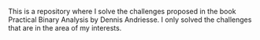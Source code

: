 
This is a repository where I solve the challenges proposed in the book Practical Binary Analysis by Dennis Andriesse.
I only solved the challenges that are in the area of my interests.

